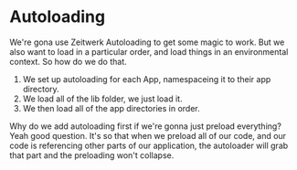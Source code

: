 # Autoloading
We're gona use Zeitwerk Autoloading to get some magic to work. But we also want to load in a particular order, and load things in an environmental context. So how do we do that.

1. We set up autoloading for each App, namespaceing it to their app directory.
2. We load all of the lib folder, we just load it.
3. We then load all of the app directories in order.

Why do we add autoloading first if we're gonna just preload everything? Yeah good question. It's so that when we preload all of our code, and our code is referencing other parts of our application, the autoloader will grab that part and the preloading won't collapse.